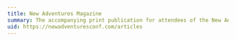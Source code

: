 ```yaml
---
title: New Adventures Magazine
summary: The accompanying print publication for attendees of the New Adventures conference.
uid: https://newadventuresconf.com/articles
---
```

